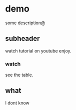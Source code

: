 # demo

some description@

## subheader

watch tutorial on youtube enjoy.

### watch

see the table.
## what

I dont know


